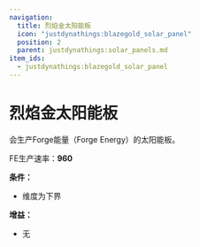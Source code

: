 ```yaml
---
navigation:
  title: 烈焰金太阳能板
  icon: "justdynathings:blazegold_solar_panel"
  position: 2
  parent: justdynathings:solar_panels.md
item_ids:
  - justdynathings:blazegold_solar_panel
---
```


# 烈焰金太阳能板

会生产Forge能量（Forge Energy）的太阳能板。

FE生产速率：**960**

**条件：**
- 维度为下界

**增益：**
- 无

<BlockImage id="justdynathings:blazegold_solar_panel" scale="4.0"/>

<Recipe id="justdynathings:blazegold_solar_panel" />